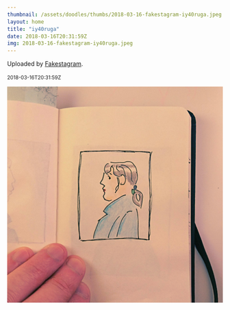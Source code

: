 ```yaml
---
thumbnail: /assets/doodles/thumbs/2018-03-16-fakestagram-iy40ruga.jpeg
layout: home
title: "iy40ruga"
date: 2018-03-16T20:31:59Z
img: 2018-03-16-fakestagram-iy40ruga.jpeg
---
```


Uploaded by [Fakestagram](https://github.com/opyate/fakestagram).

<small>2018-03-16T20:31:59Z</small>

![Uploaded by Fakestagram](/assets/doodles/original/2018-03-16-fakestagram-iy40ruga.jpeg)
